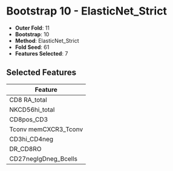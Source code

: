 # Bootstrap 10 - ElasticNet_Strict

- **Outer Fold**: 11
- **Bootstrap**: 10
- **Method**: ElasticNet_Strict
- **Fold Seed**: 61
- **Features Selected**: 7

## Selected Features

| Feature |
|---------|
| CD8 RA_total |
| NKCD56hi_total |
| CD8pos_CD3 |
| Tconv memCXCR3_Tconv |
| CD3hi_CD4neg |
| DR_CD8RO |
| CD27negIgDneg_Bcells |

